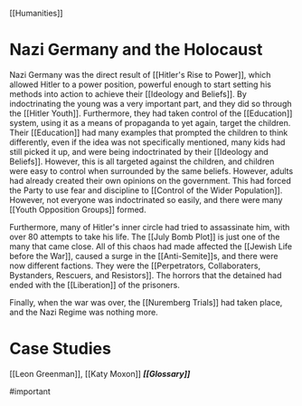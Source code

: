 [[Humanities]]
# Nazi Germany and the Holocaust
Nazi Germany was the direct result of [[Hitler's Rise to Power]], which allowed Hitler to a power position, powerful enough to start setting his methods into action to achieve their [[Ideology and Beliefs]].  By indoctrinating the young was a very important part, and they did so through the [[Hitler Youth]].  Furthermore, they had taken control of the [[Education]] system, using it as a means of propaganda to yet again, target the children. Their [[Education]] had many examples that prompted the children to think differently, even if the idea was not specifically mentioned, many kids had still picked it up, and were being indoctrinated by their [[Ideology and Beliefs]]. However, this is all targeted against the children, and children were easy to control when surrounded by the same beliefs. However, adults had already created their own opinions on the government. This had forced the Party to use fear and discipline to [[Control of the Wider Population]].  However, not everyone was indoctrinated so easily, and there were many [[Youth Opposition Groups]] formed. 

Furthermore, many of Hitler's inner circle had tried to assassinate him, with over 80 attempts to take his life. The [[July Bomb Plot]] is just one of the many that came close. All of this chaos had made affected the [[Jewish Life before the War]], caused a surge in the [[Anti-Semite]]s, and there were now different factions. They were the [[Perpetrators, Collaboraters, Bystanders, Rescuers, and Resistors]]. The horrors that the detained had ended with the [[Liberation]] of the prisoners. 

Finally, when the war was over, the [[Nuremberg Trials]] had taken place, and the Nazi Regime was nothing more.

# Case Studies
[[Leon Greenman]], [[Katy Moxon]]
***[[Glossary]]***

#important 